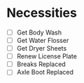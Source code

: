 # Necessities
- [ ] Get Body Wash
- [ ] Get Water Flosser
- [ ] Get Dryer Sheets
- [ ] Renew License Plate
- [ ] Breaks Replaced
- [ ] Axle Boot Replaced